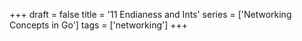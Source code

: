 +++
draft = false
title = '11 Endianess and Ints'
series = ['Networking Concepts in Go']
tags = ['networking']
+++